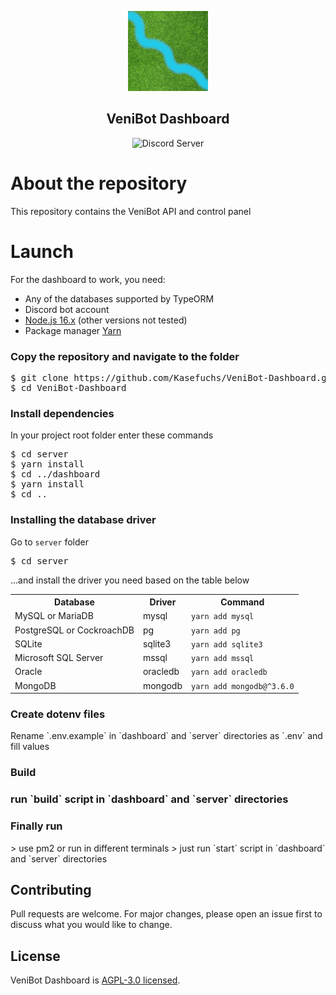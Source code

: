 [//]: <> (Header)
<div>
    <p align="center"><img src="dashboard/public/logo192.png" alt="logo" height="128" width="128"></p>
    <h2 align="center">VeniBot Dashboard</h2>
    <p align="center">
        <div align="center">
            <img src="https://img.shields.io/discord/759796323569500160?logo=discord&color=5865F2&logoColor=ffffff" alt="Discord Server">
        </div>
</div>

[//]: <> (Body)
<h1>About the repository</h1>
<p>This repository contains the VeniBot API and control panel</p>
<h1>Launch</h1>
For the dashboard to work, you need:
<ul>
<li>Any of the databases supported by TypeORM</li>
<li>Discord bot account</li>
<li><a href="https://nodejs.org/en/download">Node.js 16.x</a> (other versions not tested)</li>
<li>Package manager <a href="https://yarnpkg.com/getting-started/install">Yarn</a></li>
</ul>
<h3>Copy the repository and navigate to the folder</h3>
<pre>
$ git clone https://github.com/Kasefuchs/VeniBot-Dashboard.git
$ cd VeniBot-Dashboard
</pre>
<h3>Install dependencies</h3>
In your project root folder enter these commands
<pre>
$ cd server
$ yarn install
$ cd ../dashboard
$ yarn install
$ cd ..
</pre>
<h3>Installing the database driver</h3>

Go to `server` folder
<pre>
$ cd server
</pre>
...and install the driver you need based on the table below
<table>
 <tr>
   <th>Database</th>
   <th>Driver</th>
   <th>Command</th>
 </tr>
 <tr>
   <td>MySQL or MariaDB</td>
   <td><a>mysql</a></td>
   <td><code>yarn add mysql</code></td>
 </tr>
 <tr>
   <td>PostgreSQL or CockroachDB</td>
   <td><a>pg</a></td>
   <td><code>yarn add pg</code></td>
 </tr>
 <tr>
   <td>SQLite</td>
   <td><a>sqlite3</a></td>
   <td><code>yarn add sqlite3</code></td>
 </tr>
 <tr>
   <td>Microsoft SQL Server</td>
   <td><a>mssql</a></td>
   <td><code>yarn add mssql</code></td>
 </tr>
<tr>
   <td>Oracle</td>
   <td><a>oracledb</a></td>
   <td><code>yarn add oracledb</code></td>
 </tr>
 <tr>
   <td>MongoDB</td>
   <td><a>mongodb</a></td>
   <td><code>yarn add mongodb@^3.6.0</code></td>
 </tr>
</table>

<h3>Create dotenv files</h3>
Rename `.env.example` in `dashboard` and `server` directories as `.env` and fill values
<h3>Build<h3/>
run `build` script in `dashboard` and `server` directories
<h3>Finally run</h3>
> use pm2 or run in different terminals
> 
just run `start` script in `dashboard` and `server` directories

## Contributing
Pull requests are welcome. For major changes, please open an issue first to discuss what you would like to change.

## License
VeniBot Dashboard is [AGPL-3.0 licensed](./LICENSE).